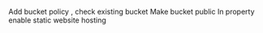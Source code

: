 
Add bucket policy , check existing bucket
Make bucket public
In property enable static website hosting
